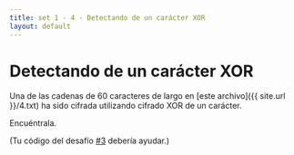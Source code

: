 ```yaml
---
title: set 1 - 4 - Detectando de un carácter XOR
layout: default
---
```


Detectando de un carácter XOR
=============================

Una de las cadenas de 60 caracteres de largo en [este archivo]({{ site.url }}/4.txt) ha sido cifrada utilizando cifrado XOR de un carácter.

Encuéntrala.

(Tu código del desafío [#3](/desafio_1_3) debería ayudar.)